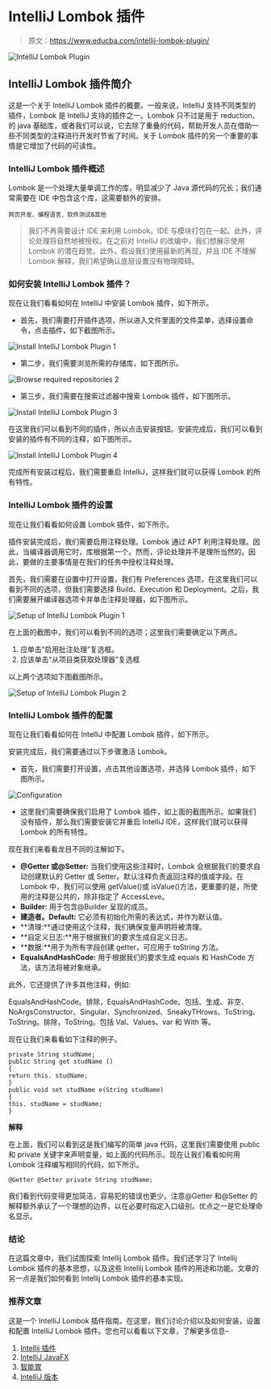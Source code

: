 # IntelliJ Lombok 插件

> 原文：<https://www.educba.com/intellij-lombok-plugin/>

![IntelliJ Lombok Plugin](img/7c449d7bdd81a2c5941321265c9d9c2e.png)



## IntelliJ Lombok 插件简介

这是一个关于 IntelliJ Lombok 插件的概要。一般来说，IntelliJ 支持不同类型的插件，Lombok 是 IntelliJ 支持的插件之一。Lombok 只不过是用于 reduction、的 java 基础库，或者我们可以说，它去除了重叠的代码，帮助开发人员在借助一些不同类型的注释进行开发时节省了时间。关于 Lombok 插件的另一个重要的事情是它增加了代码的可读性。

### **IntelliJ Lombok 插件概述**

Lombok 是一个处理大量单调工作的库，明显减少了 Java 源代码的冗长；我们通常需要在 IDE 中包含这个库，这需要额外的安排。

<small>网页开发、编程语言、软件测试&其他</small>

>我们不再需要设计 IDE 来利用 Lombok。IDE 与模块打包在一起。此外，评论处理将自然地被授权。在之前对 IntelliJ 的改编中，我们想展示使用 Lombok 的潜在趋势。此外，假设我们使用最新的再现，并且 IDE 不理解 Lombok 解释，我们希望确认底层设置没有物理障碍。

### 如何安装 IntelliJ Lombok 插件？

现在让我们看看如何在 IntelliJ 中安装 Lombok 插件，如下所示。

*   首先，我们需要打开插件选项，所以进入文件里面的文件菜单，选择设置命令，点击插件，如下截图所示。

![Install IntelliJ Lombok Plugin 1](img/ec1988db62ef4817f7be88a079f3c886.png)



*   第二步，我们需要浏览所需的存储库，如下图所示。

![Browse required repositories 2](img/11775bd9111118ae3e2017999fa2bc40.png)



*   第三步，我们需要在搜索过滤器中搜索 Lombok 插件，如下图所示。

![Install IntelliJ Lombok Plugin 3](img/ce3b0412ac0b9573491a213464f56d4c.png)



在这里我们可以看到不同的插件，所以点击安装按钮。安装完成后，我们可以看到安装的插件有不同的注释，如下图所示。

![Install IntelliJ Lombok Plugin 4](img/b271423b61e7c08157a28f46a4e73de2.png)



完成所有安装过程后，我们需要重启 IntelliJ，这样我们就可以获得 Lombok 的所有特性。

### IntelliJ Lombok 插件的设置

现在让我们看看如何设置 Lombok 插件，如下所示。

插件安装完成后，我们需要启用注释处理。Lombok 通过 APT 利用注释处理。因此，当编译器调用它时，库根据第一个。然而，评论处理并不是理所当然的。因此，要做的主要事情是在我们的任务中授权注释处理。

首先，我们需要在设置中打开设置，我们有 Preferences 选项，在这里我们可以看到不同的选项，但我们需要选择 Build、Execution 和 Deployment。之后，我们需要展开编译器选项卡并单击注释处理器，如下图所示。

![Setup of IntelliJ Lombok Plugin 1](img/2c44e0af8bdf4e735e06b6dc36d187ef.png)



在上面的截图中，我们可以看到不同的选项；这里我们需要确定以下两点。

1.  应单击“启用批注处理”复选框。
2.  应该单击“从项目类获取处理器”复选框

以上两个选项如下图截图所示。

![Setup of IntelliJ Lombok Plugin 2](img/9c9c666d04d732ec976ded5ba4906d18.png)



### IntelliJ Lombok 插件的配置

现在让我们看看如何在 IntelliJ 中配置 Lombok 插件，如下所示。

安装完成后，我们需要通过以下步骤激活 Lombok。

*   首先，我们需要打开设置，点击其他设置选项，并选择 Lombok 插件，如下图所示。

![Configuration](img/ce98cb5b32c7a07f78daf07e7778dbd8.png)



*   这里我们需要确保我们启用了 Lombok 插件，如上面的截图所示。如果我们没有插件，那么我们需要安装它并重启 IntelliJ IDE，这样我们就可以获得 Lombok 的所有特性。

现在我们来看看龙目不同的注解如下。

*   **@Getter 或@Setter:** 当我们使用这些注释时，Lombok 会根据我们的要求自动创建默认的 Getter 或 Setter。默认注释负责返回注释的值或字段。在 Lombok 中，我们可以使用 getValue()或 isValue()方法，更重要的是，所使用的注释是公共的，除非指定了 AccessLeve。
*   **Builder:** 用于包含@Builder 呈现的成员。
*   **建造者。Default:** 它必须有初始化所需的表达式，并作为默认值。
*   **清理:**通过使用这个注释，我们确保变量声明将被清理。
*   **自定义日志:**用于根据我们的要求生成自定义日志。
*   **数据:**用于为所有字段创建 getter，可应用于 toString 方法。
*   **EqualsAndHashCode:** 用于根据我们的要求生成 equals 和 HashCode 方法，该方法将被对象继承。

此外，它还提供了许多其他注释，例如:

EqualsAndHashCode。排除，EqualsAndHashCode。包括、生成、非空、NoArgsConstructor、Singular、Synchronized、SneakyTHrows、ToString、ToString。排除，ToString。包括 Val、Values、var 和 With 等。

现在让我们来看看如下注释的例子。

```
private String studName;
public String get studName ()
{
return this. studName;
}
public void set studName e(String studName)
{
this. studName = studName;
}
```

**解释**

在上面，我们可以看到这是我们编写的简单 java 代码，这里我们需要使用 public 和 private 关键字来声明变量，如上面的代码所示。现在让我们看看如何用 Lombok 注释编写相同的代码，如下所示。

```
@Getter @Setter private String studName;
```

我们看到代码变得更加简洁，容易犯的错误也更少。注意@Getter 和@Setter 的解释额外承认了一个理想的边界，以在必要时指定入口级别。优点之一是它处理命名显示。

### 结论

在这篇文章中，我们试图探索 Intellij Lombok 插件。我们还学习了 Intellij Lombok 插件的基本思想，以及这些 Intellij Lombok 插件的用途和功能。文章的另一点是我们如何看到 Intellij Lombok 插件的基本实现。

### 推荐文章

这是一个 IntelliJ Lombok 插件指南。在这里，我们讨论介绍以及如何安装，设置和配置 IntelliJ Lombok 插件。您也可以看看以下文章，了解更多信息–

1.  [Intellij 插件](https://www.educba.com/intellij-plugins/)
2.  [IntelliJ JavaFX](https://www.educba.com/intellij-javafx/)
3.  [智能胃](https://www.educba.com/intellij-maven/)
4.  [IntelliJ 版本](https://www.educba.com/intellij-version/)





